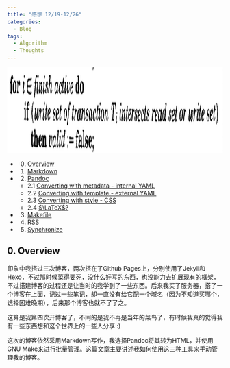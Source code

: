 ```yaml
---
title: "感想 12/19-12/26"
categories:
  - Blog
tags:
  - Algorithm
  - Thoughts
---
```


<img src="/assets/occ/20210929113241.jpg" alt="Generating blog using Make" height="200"/>

* 0. [Overview](#overview)
* 1. [Markdown](#markdown)
* 2. [Pandoc](#pandoc)
    * 2.1 [Converting with metadata - internal YAML](#metadata)
    * 2.2 [Converting with template - external YAML](#template)
    * 2.3 [Converting with style - CSS](#css)
    * 2.4 [$\LaTeX$?](#latex)
* 3. [Makefile](#makefile)
* 4. [RSS](#rss)
* 5. [Synchronize](#sync)

<a name="overview"></a>

## 0. Overview

印象中我搭过三次博客，两次搭在了Github Pages上，分别使用了Jekyll和Hexo，不过那时候菜得要死，没什么好写的东西，也没能力去扩展现有的框架，不过搭建博客的过程还是让当时的我学到了一些东西。后来我买了服务器，搭了一个博客在上面，记过一些笔记，却一直没有给它配一个域名（因为不知道买哪个，选择困难晚期），后来那个博客也就不了了之。

这算是我第四次开博客了，不同的是我不再是当年的菜鸟了，有时候我真的觉得我有一些东西想和这个世界上的一些人分享 :)

这次的博客依然采用Markdown写作，我选择Pandoc将其转为HTML，并使用GNU Make来进行批量管理。这篇文章主要讲述我如何使用这三种工具来手动管理我的博客。

